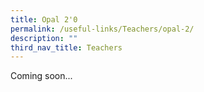 ```yaml
---
title: Opal 2'0
permalink: /useful-links/Teachers/opal-2/
description: ""
third_nav_title: Teachers
---
```

Coming soon...